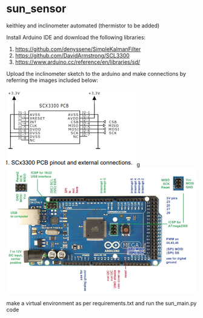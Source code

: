 # sun_sensor
keithley and inclinometer automated (thermistor to be added)

Install Arduino IDE and download the following libraries: 
1) https://github.com/denyssene/SimpleKalmanFilter
2) https://github.com/DavidArmstrong/SCL3300
3) https://www.arduino.cc/reference/en/libraries/sd/

Upload the inclinometer sketch to the arduino and make connections by referring the images included below:

![SLC3300](./references/SCL3300.png)
g![Arduino_mega](./references/Arduino_mega.jpeg)  

make a virtual environment as per requirements.txt and run the sun_main.py code
